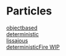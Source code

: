 # Particles
[objectbased](https://plojo.github.io/Particles/objectbased) <br>
[deterministic](https://plojo.github.io/Particles/deterministic/firework) <br>
[lissajous](https://plojo.github.io/Particles/lissajous) <br>
[deterministicFire WIP](https://plojo.github.io/Particles/deterministic/fire) <br>
